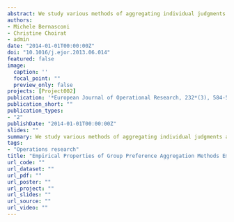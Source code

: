 ```yaml
---
abstract: We study various methods of aggregating individual judgments and individual priorities in group decision making with the AHP. The focus is on the empirical properties of the various methods, mainly on the extent to which the various aggregation methods represent an accurate approximation of the priority vector of interest. We identify five main classes of aggregation procedures which provide identical or very similar empirical expressions for the vectors of interest. We also propose a method to decompose in the AHP response matrix distortions due to random errors and perturbations caused by cognitive biases predicted by the mathematical psychology literature. We test the decomposition with experimental data and find that perturbations in group decision making caused by cognitive distortions are more important than those caused by random errors. We propose methods to correct the systematic distortions.
authors:
- Michele Bernasconi
- Christine Choirat
- admin
date: "2014-01-01T00:00:00Z"
doi: "10.1016/j.ejor.2013.06.014"
featured: false
image:
  caption: ''
  focal_point: ""
  preview_only: false
projects: [Project002]
publication: '*European Journal of Operational Research, 232*(3), 584-592'
publication_short: ""
publication_types:
- "2"
publishDate: "2014-01-01T00:00:00Z"
slides: ""
summary: We study various methods of aggregating individual judgments and individual priorities in group decision making with the AHP. The focus is on the empirical properties of the various methods, mainly on the extent to which the various aggregation methods represent an accurate approximation of the priority vector of interest. We identify five main classes of aggregation procedures which provide identical or very similar empirical expressions for the vectors of interest. We also propose a method to decompose in the AHP response matrix distortions due to random errors and perturbations caused by cognitive biases predicted by the mathematical psychology literature. We test the decomposition with experimental data and find that perturbations in group decision making caused by cognitive distortions are more important than those caused by random errors. We propose methods to correct the systematic distortions.
tags:
- "Operations research"
title: "Empirical Properties of Group Preference Aggregation Methods Employed in AHP: Theory and Evidence"
url_code: ""
url_dataset: ""
url_pdf: ""
url_poster: ""
url_project: ""
url_slides: ""
url_source: ""
url_video: ""
---
```


<script type="text/javascript" src="//cdn.plu.mx/widget-details.js"></script>
<a href="https://plu.mx/plum/a/?doi=10.1016/j.ejor.2013.06.014" class="plumx-details"></a>
